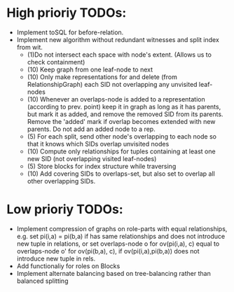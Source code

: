 # High prioriy TODOs:

* Implement toSQL for before-relation.
* Implement new algorithm without redundant witnesses and split index from wit.
  * (1)Do not intersect each space with node's extent. (Allows us to check containment)
  * (10) Keep graph from one leaf-node to next
  * (10) Only make representations for and delete (from RelationshipGraph) each SID not overlapping any unvisited leaf-nodes
  * (10) Whenever an overlaps-node is added to a representation (according to prev. point) keep it in graph as long as it has parents, but mark it as added,
    and remove the removed SID from its parents. Remove the 'added' mark if overlap becomes extended with new parents. Do not add an added node to a rep.
  * (5) For each split, send other node's overlapping to each node so that it knows which SIDs overlap unvisited nodes
  * (10) Compute only relationships for tuples containing at least one new SID (not overlapping visited leaf-nodes)
  * (5) Store blocks for index structure while traversing
  * (10) Add covering SIDs to overlaps-set, but also set to overlap all other overlapping SIDs.

# Low prioriy TODOs:

* Implement compression of graphs on role-parts with equal relationships, e.g. set pi(i,a) = pi(b,a) if has same relationships
  and does not introduce new tuple in relations, or set overlaps-node o for ov(pi(i,a), c) equal to overlaps-node o' for
  ov(pi(b,a), c), if ov(pi(i,a),pi(b,a)) does not introduce new tuple in rels.
* Add functionaliy for roles on Blocks
* Implement alternate balancing based on tree-balancing rather than balanced splitting
